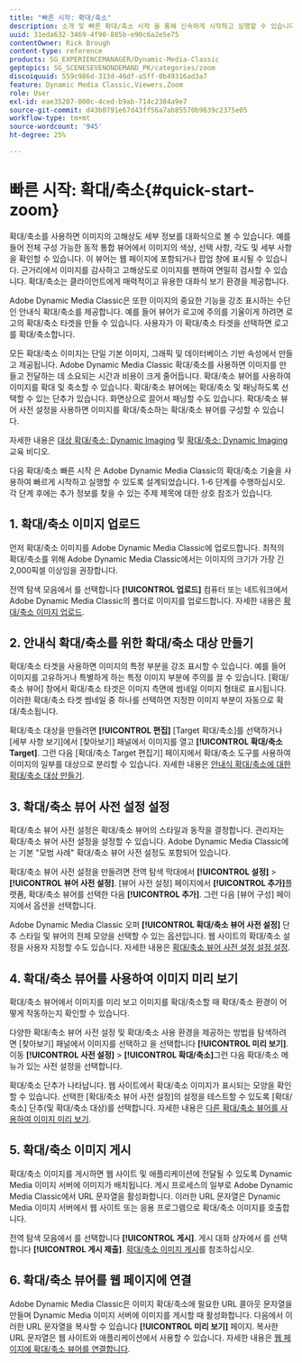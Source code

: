 ```yaml
---
title: "빠른 시작: 확대/축소"
description: 소개 및 빠른 확대/축소 시작 을 통해 신속하게 시작하고 실행할 수 있습니다.
uuid: 31eda632-3469-4f90-885b-e90c6a2e5e75
contentOwner: Rick Brough
content-type: reference
products: SG_EXPERIENCEMANAGER/Dynamic-Media-Classic
geptopics: SG_SCENESEVENONDEMAND_PK/categories/zoom
discoiquuid: 559c986d-313d-46df-a5ff-0b49316ad3a7
feature: Dynamic Media Classic,Viewers,Zoom
role: User
exl-id: eae35207-000c-4ced-b9ab-714c2384a9e7
source-git-commit: d43b0791e67d43ff56a7ab85570b9639c2375e05
workflow-type: tm+mt
source-wordcount: '945'
ht-degree: 25%

---
```


# 빠른 시작: 확대/축소{#quick-start-zoom}

확대/축소를 사용하면 이미지의 고해상도 세부 정보를 대화식으로 볼 수 있습니다. 예를 들어 전체 구성 가능한 동적 통합 뷰어에서 이미지의 색상, 선택 사항, 각도 및 세부 사항을 확인할 수 있습니다. 이 뷰어는 웹 페이지에 포함되거나 팝업 창에 표시될 수 있습니다. 근거리에서 이미지를 감사하고 고해상도로 이미지를 팬하여 면밀히 검사할 수 있습니다. 확대/축소는 클라이언트에게 매력적이고 유용한 대화식 보기 환경을 제공합니다.

Adobe Dynamic Media Classic은 또한 이미지의 중요한 기능을 강조 표시하는 수단인 안내식 확대/축소를 제공합니다. 예를 들어 뷰어가 로고에 주의를 기울이게 하려면 로고의 확대/축소 타겟을 만들 수 있습니다. 사용자가 이 확대/축소 타겟을 선택하면 로고를 확대/축소합니다.

모든 확대/축소 이미지는 단일 기본 이미지, 그래픽 및 데이터베이스 기반 속성에서 만들고 제공됩니다. Adobe Dynamic Media Classic 확대/축소를 사용하면 이미지를 만들고 전달하는 데 소요되는 시간과 비용이 크게 줄어듭니다. 확대/축소 뷰어를 사용하여 이미지를 확대 및 축소할 수 있습니다. 확대/축소 뷰어에는 확대/축소 및 패닝하도록 선택할 수 있는 단추가 있습니다. 화면상으로 끌어서 패닝할 수도 있습니다. 확대/축소 뷰어 사전 설정을 사용하면 이미지를 확대/축소하는 확대/축소 뷰어를 구성할 수 있습니다.

자세한 내용은 [대상 확대/축소: Dynamic Imaging](https://s7d5.scene7.com/s7viewers/html5/VideoViewer.html?videoserverurl=https://s7d5.scene7.com/is/content/&amp;emailurl=https://s7d5.scene7.com/s7/emailFriend&amp;serverUrl=https://s7d5.scene7.com/is/image/&amp;config=Scene7SharedAssets/Universal_HTML5_Video&amp;contenturl=https://s7d5.scene7.com/skins/&amp;asset=S7tutorials/559_Zoom%20Target%20Tool_converted%20renamed_Dynamic%20Imaging-AVS) 및 [확대/축소: Dynamic Imaging](https://s7d5.scene7.com/s7viewers/html5/VideoViewer.html?videoserverurl=https://s7d5.scene7.com/is/content/&amp;emailurl=https://s7d5.scene7.com/s7/emailFriend&amp;serverUrl=https://s7d5.scene7.com/is/image/&amp;config=Scene7SharedAssets/Universal_HTML5_Video&amp;contenturl=https://s7d5.scene7.com/skins/&amp;asset=S7tutorials/560_Zoom_converted%20renamed_Dynamic%20Imaging-AVS) 교육 비디오.

다음 확대/축소 빠른 시작 은 Adobe Dynamic Media Classic의 확대/축소 기술을 사용하여 빠르게 시작하고 실행할 수 있도록 설계되었습니다. 1-6 단계를 수행하십시오. 각 단계 후에는 추가 정보를 찾을 수 있는 주제 제목에 대한 상호 참조가 있습니다.

## 1. 확대/축소 이미지 업로드

먼저 확대/축소 이미지를 Adobe Dynamic Media Classic에 업로드합니다. 최적의 확대/축소를 위해 Adobe Dynamic Media Classic에서는 이미지의 크기가 가장 긴 2,000픽셀 이상임을 권장합니다.

전역 탐색 모음에서 를 선택합니다 **[!UICONTROL 업로드]** 컴퓨터 또는 네트워크에서 Adobe Dynamic Media Classic의 폴더로 이미지를 업로드합니다. 자세한 내용은 [확대/축소 이미지 업로드](uploading-zoom-images.md#uploading_zoom_images).

## 2. 안내식 확대/축소를 위한 확대/축소 대상 만들기

확대/축소 타겟을 사용하면 이미지의 특정 부분을 강조 표시할 수 있습니다. 예를 들어 이미지를 고유하거나 특별하게 하는 특정 이미지 부분에 주의를 끌 수 있습니다. [확대/축소 뷰어] 창에서 확대/축소 타겟은 이미지 측면에 썸네일 이미지 형태로 표시됩니다. 이러한 확대/축소 타겟 썸네일 중 하나를 선택하면 지정한 이미지 부분이 자동으로 확대/축소됩니다.

확대/축소 대상을 만들려면 **[!UICONTROL 편집]** [Target 확대/축소]를 선택하거나 [세부 사항 보기]에서 [찾아보기] 패널에서 이미지를 열고 **[!UICONTROL 확대/축소 Target]**. 그런 다음 [확대/축소 Target 편집기] 페이지에서 확대/축소 도구를 사용하여 이미지의 일부를 대상으로 분리할 수 있습니다. 자세한 내용은 [안내식 확대/축소에 대한 확대/축소 대상 만들기](creating-zoom-targets-guided-zoom.md#creating_zoom_targets_for_guided_zoom).

## 3. 확대/축소 뷰어 사전 설정 설정

확대/축소 뷰어 사전 설정은 확대/축소 뷰어의 스타일과 동작을 결정합니다. 관리자는 확대/축소 뷰어 사전 설정을 설정할 수 있습니다. Adobe Dynamic Media Classic에는 기본 &quot;모범 사례&quot; 확대/축소 뷰어 사전 설정도 포함되어 있습니다.

확대/축소 뷰어 사전 설정을 만들려면 전역 탐색 막대에서 **[!UICONTROL 설정]** > **[!UICONTROL 뷰어 사전 설정]**. [뷰어 사전 설정] 페이지에서 **[!UICONTROL 추가]**&#x200B;플랫폼, 확대/축소 뷰어를 선택한 다음 **[!UICONTROL 추가]**. 그런 다음 [뷰어 구성] 페이지에서 옵션을 선택합니다.

Adobe Dynamic Media Classic 오퍼 **[!UICONTROL 확대/축소 뷰어 사전 설정]** 단추 스타일 및 뷰어의 전체 모양을 선택할 수 있는 옵션입니다. 웹 사이트의 확대/축소 설정을 사용자 지정할 수도 있습니다. 자세한 내용은 [확대/축소 뷰어 사전 설정 설정 설정](setting-zoom-viewer-presets.md#setting_up_zoom_viewer_presets).

## 4. 확대/축소 뷰어를 사용하여 이미지 미리 보기

확대/축소 뷰어에서 이미지를 미리 보고 이미지를 확대/축소할 때 확대/축소 환경이 어떻게 작동하는지 확인할 수 있습니다.

다양한 확대/축소 뷰어 사전 설정 및 확대/축소 사용 환경을 제공하는 방법을 탐색하려면 [찾아보기] 패널에서 이미지를 선택하고 을 선택합니다 **[!UICONTROL 미리 보기]**. 이동 **[!UICONTROL 사전 설정]** > **[!UICONTROL 확대/축소]**&#x200B;그런 다음 확대/축소 메뉴가 있는 사전 설정을 선택합니다.

확대/축소 단추가 나타납니다. 웹 사이트에서 확대/축소 이미지가 표시되는 모양을 확인할 수 있습니다. 선택한 [확대/축소 뷰어 사전 설정]의 설정을 테스트할 수 있도록 [확대/축소] 단추(및 확대/축소 대상)를 선택합니다. 자세한 내용은 [다른 확대/축소 뷰어를 사용하여 이미지 미리 보기](previewing-image-assets-different-zoom.md#previewing_image_assets_with_different_zoom_viewers).

## 5. 확대/축소 이미지 게시

확대/축소 이미지를 게시하면 웹 사이트 및 애플리케이션에 전달될 수 있도록 Dynamic Media 이미지 서버에 이미지가 배치됩니다. 게시 프로세스의 일부로 Adobe Dynamic Media Classic에서 URL 문자열을 활성화합니다. 이러한 URL 문자열은 Dynamic Media 이미지 서버에서 웹 사이트 또는 응용 프로그램으로 확대/축소 이미지를 호출합니다.

전역 탐색 모음에서 를 선택합니다 **[!UICONTROL 게시]**. 게시 대화 상자에서 를 선택합니다 **[!UICONTROL 게시 제출]**. [확대/축소 이미지 게시](publishing-zoom-images.md#publishing_zoom_images)를 참조하십시오.

## 6. 확대/축소 뷰어를 웹 페이지에 연결

Adobe Dynamic Media Classic은 이미지 확대/축소에 필요한 URL 콜아웃 문자열을 만들며 Dynamic Media 이미지 서버에 이미지를 게시할 때 활성화합니다. 다음에서 이러한 URL 문자열을 복사할 수 있습니다 **[!UICONTROL 미리 보기]** 페이지. 복사한 URL 문자열은 웹 사이트와 애플리케이션에서 사용할 수 있습니다. 자세한 내용은 [웹 페이지에 확대/축소 뷰어를 연결합니다](linking-zoom-viewers-web-pages.md#linking_zoom_viewers_to_your_web_pages).
